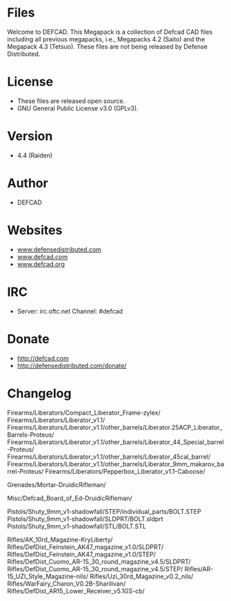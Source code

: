 # Files
Welcome to DEFCAD. This Megapack is a collection of Defcad CAD files including all previous megapacks, i.e., Megapacks 4.2 (Saito) and the Megapack 4.3 (Tetsuo). These files are not being released by Defense Distributed.

# License

* These files are released open source.
* GNU General Public License v3.0 (GPLv3).

# Version

* 4.4 (Raiden)

# Author
* DEFCAD

# Websites 
* www.defensedistributed.com
* www.defcad.com
* www.defcad.org

# IRC
* Server: irc.oftc.net Channel: #defcad

# Donate
* http://defcad.com
* http://defensedistributed.com/donate/

# Changelog

Firearms/Liberators/Compact_Liberator_Frame-zylex/
Firearms/Liberators/Liberator_v1.1/
Firearms/Liberators/Liberator_v1.1/other_barrels/Liberator.25ACP_Liberator_Barrels-Proteus/
Firearms/Liberators/Liberator_v1.1/other_barrels/Liberator_44_Special_barrel-Proteus/
Firearms/Liberators/Liberator_v1.1/other_barrels/Liberator_45cal_barrel/
Firearms/Liberators/Liberator_v1.1/other_barrels/Liberator_9mm_makarov_barrel-Proteus/
Firearms/Liberators/Pepperbox_Liberator_v1.1-Caboose/

Grenades/Mortar-DruidicRifleman/

Misc/Defcad_Board_of_Ed-DruidicRifleman/

Pistols/Shuty_9mm_v1-shadowfall/STEP/individual_parts/BOLT.STEP
Pistols/Shuty_9mm_v1-shadowfall/SLDPRT/BOLT.sldprt
Pistols/Shuty_9mm_v1-shadowfall/STL/BOLT.STL

Rifles/AK_10rd_Magazine-KryLiberty/
Rifles/DefDist_Feinstein_AK47_magazine_v1.0/SLDPRT/
Rifles/DefDist_Feinstein_AK47_magazine_v1.0/STEP/
Rifles/DefDist_Cuomo_AR-15_30_round_magazine_v4.5/SLDPRT/
Rifles/DefDist_Cuomo_AR-15_30_round_magazine_v4.5/STEP/
Rifles/AR-15_UZI_Style_Magazine-nils/
Rifles/Uzi_30rd_Magazine_v0.2_nils/
Rifles/WarFairy_Charon_V0.2B-Sharilivan/
Rifles/DefDist_AR15_Lower_Receiver_v5.1GS-cb/
